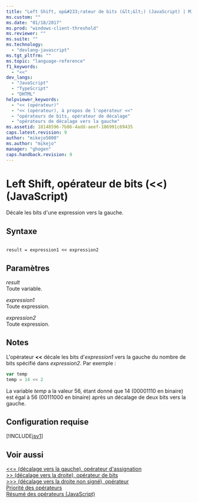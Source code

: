 ```yaml
---
title: "Left Shift, op&#233;rateur de bits (&lt;&lt;) (JavaScript) | Microsoft Docs"
ms.custom: ""
ms.date: "01/18/2017"
ms.prod: "windows-client-threshold"
ms.reviewer: ""
ms.suite: ""
ms.technology: 
  - "devlang-javascript"
ms.tgt_pltfrm: ""
ms.topic: "language-reference"
f1_keywords: 
  - "<<"
dev_langs: 
  - "JavaScript"
  - "TypeScript"
  - "DHTML"
helpviewer_keywords: 
  - "<< (opérateur)"
  - "<< (opérateur), à propos de l'opérateur <<"
  - "opérateurs de bits, opérateur de décalage"
  - "opérateurs de décalage vers la gauche"
ms.assetid: 18148596-7b86-4add-aeef-106991c69435
caps.latest.revision: 9
author: "mikejo5000"
ms.author: "mikejo"
manager: "ghogen"
caps.handback.revision: 9
---
```

# Left Shift, op&#233;rateur de bits (&lt;&lt;) (JavaScript)
Décale les bits d'une expression vers la gauche.  
  
## Syntaxe  
  
```  
  
result = expression1 << expression2  
```  
  
## Paramètres  
 *result*  
 Toute variable.  
  
 *expression1*  
 Toute expression.  
  
 *expression2*  
 Toute expression.  
  
## Notes  
 L'opérateur **\<\<** décale les bits d'*expression1* vers la gauche du nombre de bits spécifié dans *expression2*.  Par exemple :  
  
```javascript  
var temp  
temp = 14 << 2  
```  
  
 La variable *temp* a la valeur 56, étant donné que 14 \(00001110 en binaire\) est égal à 56 \(00111000 en binaire\) après un décalage de deux bits vers la gauche.  
  
## Configuration requise  
 [!INCLUDE[jsv1](../../javascript/misc/includes/jsv1-md.md)]  
  
## Voir aussi  
 [\<\<\= \(décalage vers la gauche\), opérateur d'assignation](../../javascript/reference/left-shift-assignment-operator-decrement-equal-javascript.md)   
 [\>\> \(décalage vers la droite\), opérateur de bits](../../javascript/reference/bitwise-right-shift-operator-decrement-javascript.md)   
 [\>\>\> \(décalage vers la droite non signé\), opérateur](../../javascript/reference/unsigned-right-shift-operator-decrement-javascript.md)   
 [Priorité des opérateurs](../../javascript/operator-subtractprecedence-javascript.md)   
 [Résumé des opérateurs \(JavaScript\)](../../javascript/misc/operator-subtractsummary-javascript.md)